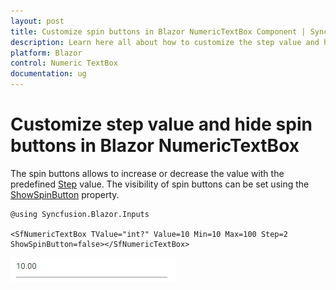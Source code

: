 ```yaml
---
layout: post
title: Customize spin buttons in Blazor NumericTextBox Component | Syncfusion
description: Learn here all about how to customize the step value and hide spin buttons in Syncfusion Blazor Numeric TextBox component and more.
platform: Blazor
control: Numeric TextBox
documentation: ug
---
```


# Customize step value and hide spin buttons in Blazor NumericTextBox

The spin buttons allows to increase or decrease the value with the predefined [Step](https://help.syncfusion.com/cr/blazor/Syncfusion.Blazor.Inputs.SfNumericTextBox-1.html#Syncfusion_Blazor_Inputs_SfNumericTextBox_1_Step) value. The visibility of spin buttons can be set using the [ShowSpinButton](https://help.syncfusion.com/cr/blazor/Syncfusion.Blazor.Inputs.SfNumericTextBox-1.html#Syncfusion_Blazor_Inputs_SfNumericTextBox_1_ShowSpinButton) property.

```cshtml
@using Syncfusion.Blazor.Inputs

<SfNumericTextBox TValue="int?" Value=10 Min=10 Max=100 Step=2 ShowSpinButton=false></SfNumericTextBox>
```

![Hiding Spin Button in Blazor NumericTextBox](../images/blazor-numerictextbox-hide-spin-button.png)